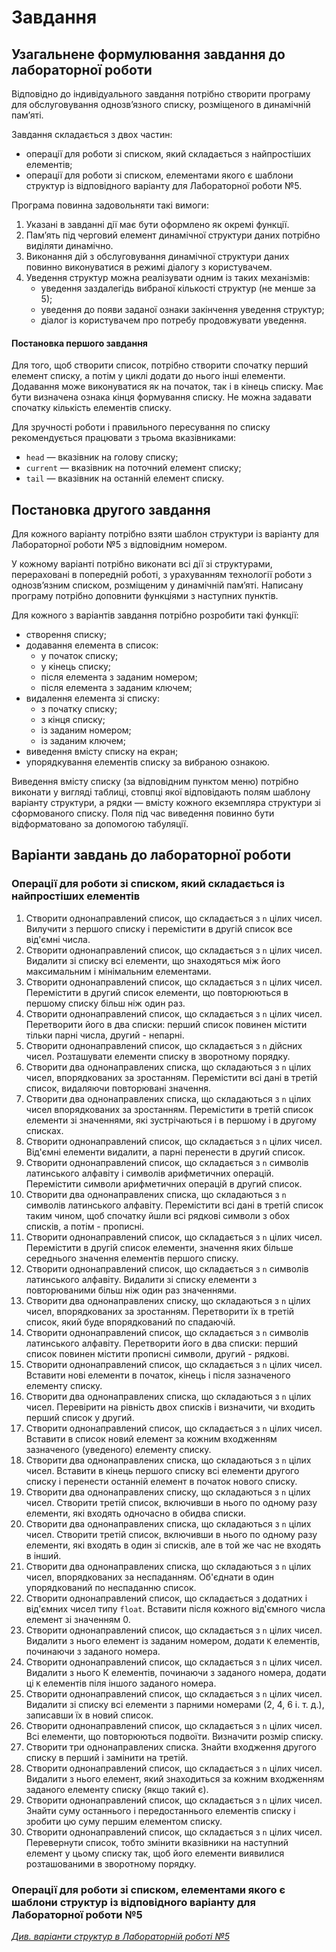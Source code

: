 # Завдання
## Узагальнене формулювання завдання до лабораторної роботи

Відповідно до індивідуального завдання потрібно створити програму для обслуговування однозв’язного списку, розміщеного в динамічній пам’яті.

Завдання складається з двох частин:
- операції для роботи зі списком, який складається з найпростіших елементів;
- операції для роботи зі списком, елементами якого є шаблони структур із відповідного варіанту для Лабораторної роботи №5.

Програма повинна задовольняти такі вимоги:
1. Указані в завданні дії має бути оформлено як окремі функції.
1. Пам’ять під черговий елемент динамічної структури даних потрібно виділяти динамічно.
1. Виконання дій з обслуговування динамічної структури даних повинно виконуватися в режимі діалогу з користувачем.
1. Уведення структур можна реалізувати одним із таких механізмів:
    - уведення заздалегідь вибраної кількості структур (не менше за 5);
    - уведення до появи заданої ознаки закінчення уведення структур;
    - діалог із користувачем про потребу продовжувати уведення.

#### Постановка першого завдання

Для того, щоб створити список, потрібно створити спочатку перший елемент списку, а потім у циклі додати до нього інші елементи. Додавання може виконуватися як на початок, так і в кінець списку. Має бути визначена ознака кінця формування списку. Не можна задавати спочатку кількість елементів списку.

Для зручності роботи і правильного пересування по списку рекомендується працювати з трьома вказівниками:
- `head` — вказівник на голову списку;
- `current` — вказівник на поточний елемент списку;
- `tail` — вказівник на останній елемент списку. 

## Постановка другого завдання

Для кожного варіанту потрібно взяти шаблон структури із варіанту для Лабораторної роботи №5 з відповідним номером.

У кожному варіанті потрібно виконати всі дії зі структурами, перераховані в попередній роботі, з урахуванням технології роботи з однозв’язним списком, розміщеним у динамічній пам’яті. Написану програму потрібно доповнити функціями з наступних пунктів.

Для кожного з варіантів завдання потрібно розробити такі функції:
- створення списку;
- додавання елемента в список: 
    - у початок списку;
    - у кінець списку;
    - після елемента з заданим номером;
    - після елемента з заданим ключем;
- видалення елемента зі списку:
    - з початку списку;
    - з кінця списку; 
    - із заданим номером;
    - із заданим ключем;
- виведення вмісту списку на екран;
- упорядкування елементів списку за вибраною ознакою.

Виведення вмісту списку (за відповідним пунктом меню) потрібно виконати у вигляді таблиці, стовпці якої відповідають полям шаблону варіанту структури, а рядки — вмісту кожного екземпляра структури зі сформованого списку. Поля під час виведення повинно бути відформатовано за допомогою табуляції.

## Варіанти завдань до лабораторної роботи
### Операції для роботи зі списком, який складається із найпростіших елементів
1. Створити однонаправлений список, що складається з `n` цілих чисел. Вилучити з першого списку і перемістити в другій список все від'ємні числа.
2. Створити однонаправлений список, що складається з `n` цілих чисел. Видалити зі списку всі елементи, що знаходяться між його максимальним і мінімальним елементами.
3. Створити однонаправлений список, що складається з `n` цілих чисел. Перемістити в другий список елементи, що повторюються в першому списку більш ніж один раз.
4. Створити однонаправлений список, що складається з `n` цілих чисел. Перетворити його в два списки: перший список повинен містити тільки парні числа, другий - непарні.
5. Створити однонаправлений список, що складається з `n` дійсних чисел. Розташувати елементи списку в зворотному порядку. 
6. Створити два однонаправлених списка, що складаються з `n` цілих чисел, впорядкованих за зростанням. Перемістити всі дані в третій список, видаляючи повторювані значення.
7. Створити два однонаправлених списка, що складаються з `n` цілих чисел впорядкованих за зростанням. Перемістити в третій список елементи зі значеннями, які зустрічаються і в першому і в другому списках.
8. Створити однонаправлений список, що складається з `n` цілих чисел. Від'ємні елементи видалити, а парні перенести в другий список. 
9. Створити однонаправлений список, що складається з `n` символів латинського алфавіту і символів арифметичних операцій. Перемістити символи арифметичних операцій в другий список.
10. Створити два однонаправлених списка, що складаються з `n` символів латинського алфавіту. Перемістити всі дані в третій список таким чином, щоб спочатку йшли всі рядкові символи з обох списків, а потім - прописні.
11. Створити однонаправлений список, що складається з `n` цілих чисел. Перемістити в другій список елементи, значення яких більше середнього значення елементів першого списку.
12. Створити однонаправлений список, що складається з `n` символів латинського алфавіту. Видалити зі списку елементи з повторюваними більш ніж один раз значеннями.
13. Створити два однонаправлених списку, що складаються з `n` цілих чисел, впорядкованих за зростанням. Перетворити їх в третій список, який буде впорядкований по спадаючій.
14. Створити однонаправлений список, що складається з `n` символів латинського алфавіту. Перетворити його в два списки: перший список повинен містити прописні символи, другий - рядкові.
15. Створити однонаправлений список, що складається з `n` цілих чисел. Вставити нові елементи в початок, кінець і після зазначеного елементу списку.
16. Створити два однонаправлених списка, що складаються з `n` цілих чисел. Перевірити на рівність двох списків і визначити, чи входить перший список у другий.
17. Створити однонаправлений список, що складається з `n` цілих чисел. Вставити в список новий елемент за кожним входженням зазначеного (уведеного) елементу списку.
18. Створити два однонаправлених списка, що складаються з `n` цілих чисел. Вставити в кінець першого списку всі елементи другого списку і перенести останній елемент в початок нового списку.
19. Створити два однонаправлених списку, що складаються з `n` цілих чисел. Створити третій список, включивши в нього по одному разу елементи, які входять одночасно в обидва списки.
20. Створити два однонаправлених списка, що складаються з `n` цілих чисел. Створити третій список, включивши в нього по одному разу елементи, які входять в один зі списків, але в той же час не входять в інший.
21. Створити два однонаправлених списка, що складаються з `n` цілих чисел, впорядкованих за неспаданням. Об'єднати в один упорядкований по неспаданню список.
22. Створити однонаправлений список, що складається з додатних і від'ємних чисел типу `float`. Вставити після кожного від'ємного числа елемент зі значенням 0.
23. Створити однонаправлений список, що складається з `n` цілих чисел. Видалити з нього елемент із заданим номером, додати `К` елементів, починаючи з заданого номера.
24. Створити однонаправлений список, що складається з `n` цілих чисел. Видалити з нього К елементів, починаючи з заданого номера, додати ці `К` елементів піля іншого заданого номера.
25. Створити однонаправлений список, що складається з `n` цілих чисел. Видалити зі списку всі елементи з парними номерами (2, 4, 6 і. т. д.), записавши їх в новий список.
26. Створити однонаправлений список, що складається з `n` цілих чисел. Всі елементи, що повторюються подвоїти. Визначити розмір списку.
27. Створити три однонаправлених списка. Знайти входження другого списку в перший і замінити на третій.
28. Створити однонаправлений список, що складається з `n` цілих чисел. Видалити з нього елемент, який знаходиться за кожним входженням заданого елементу списку (якщо такий є).
29. Створити однонаправлений список, що складається з `n` цілих чисел. Знайти суму останнього і передостаннього елементів списку і зробити цю суму першим елементом списку.
30. Створити однонаправлений список, що складається з `n` цілих чисел. Перевернути список, тобто змінити вказівники на наступний елемент у цьому списку так, щоб його елементи виявилися розташованими в зворотному порядку.

### Операції для роботи зі списком, елементами якого є шаблони структур із відповідного варіанту для Лабораторної роботи №5

[*Див. варіанти структур в Лабораторній роботі №5*](../lab5/problems.html#Варіанти-завдань-до-лабораторної-роботи)